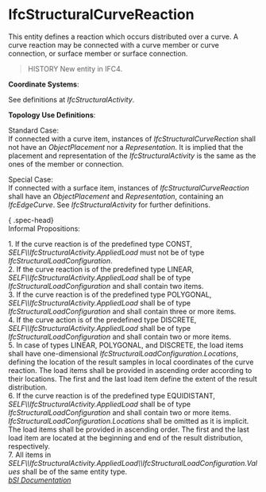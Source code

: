 IfcStructuralCurveReaction
==========================
This entity defines a reaction which occurs distributed over a curve. A curve
reaction may be connected with a curve member or curve connection, or surface
member or surface connection.  
  
> HISTORY  New entity in IFC4.  
  
****Coordinate Systems****:  
  
See definitions at _IfcStructuralActivity_.  
  
****Topology Use Definitions****:  
  
Standard Case:  
If connected with a curve item, instances of _IfcStructuralCurveRection_ shall
not have an _ObjectPlacement_ nor a _Representation_. It is implied that the
placement and representation of the _IfcStructuralActivity_ is the same as the
ones of the member or connection.  
  
Special Case:  
If connected with a surface item, instances of _IfcStructuralCurveReaction_
shall have an _ObjectPlacement_ and _Representation_, containing an
_IfcEdgeCurve_. See _IfcStructuralActivity_ for further definitions.  
  
{ .spec-head}  
Informal Propositions:  
  
1\. If the curve reaction is of the predefined type CONST,
_SELF\\\IfcStructuralActivity.AppliedLoad_ must not be of type
_IfcStructuralLoadConfiguration_.  
2\. If the curve reaction is of the predefined type LINEAR,
_SELF\\\IfcStructuralActivity.AppliedLoad_ shall be of type
_IfcStructuralLoadConfiguration_ and shall contain two items.  
3\. If the curve reaction is of the predefined type POLYGONAL,
_SELF\\\IfcStructuralActivity.AppliedLoad_ shall be of type
_IfcStructuralLoadConfiguration_ and shall contain three or more items.  
4\. If the curve action is of the predefined type DISCRETE,
_SELF\\\IfcStructuralActivity.AppliedLoad_ shall be of type
_IfcStructuralLoadConfiguration_ and shall contain two or more items.  
5\. In case of types LINEAR, POLYGONAL, and DISCRETE, the load items shall
have one-dimensional _IfcStructuralLoadConfiguration.Locations_, defining the
location of the result samples in local coordinates of the curve reaction. The
load items shall be provided in ascending order according to their locations.
The first and the last load item define the extent of the result distribution.  
6\. If the curve reaction is of the predefined type EQUIDISTANT,
_SELF\\\IfcStructuralActivity.AppliedLoad_ shall be of type
_IfcStructuralLoadConfiguration_ and shall contain two or more items.
_IfcStructuralLoadConfiguration.Locations_ shall be omitted as it is implicit.
The load items shall be provided in ascending order. The first and the last
load item are located at the beginning and end of the result distribution,
respectively.  
7\. All items in
_SELF\\\IfcStructuralActivity.AppliedLoad\\\IfcStructuralLoadConfiguration.Values_
shall be of the same entity type.  
[ _bSI
Documentation_](https://standards.buildingsmart.org/IFC/DEV/IFC4_2/FINAL/HTML/schema/ifcstructuralanalysisdomain/lexical/ifcstructuralcurvereaction.htm)


